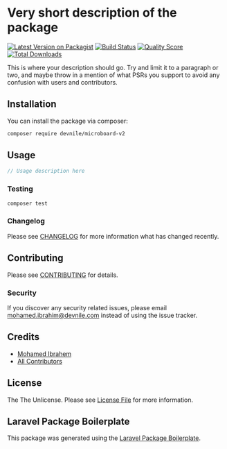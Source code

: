 # Very short description of the package

[![Latest Version on Packagist](https://img.shields.io/packagist/v/devnile/microboard-v2.svg?style=flat-square)](https://packagist.org/packages/devnile/microboard-v2)
[![Build Status](https://img.shields.io/travis/devnile/microboard-v2/master.svg?style=flat-square)](https://travis-ci.org/devnile/microboard-v2)
[![Quality Score](https://img.shields.io/scrutinizer/g/devnile/microboard-v2.svg?style=flat-square)](https://scrutinizer-ci.com/g/devnile/microboard-v2)
[![Total Downloads](https://img.shields.io/packagist/dt/devnile/microboard-v2.svg?style=flat-square)](https://packagist.org/packages/devnile/microboard-v2)

This is where your description should go. Try and limit it to a paragraph or two, and maybe throw in a mention of what PSRs you support to avoid any confusion with users and contributors.

## Installation

You can install the package via composer:

```bash
composer require devnile/microboard-v2
```

## Usage

``` php
// Usage description here
```

### Testing

``` bash
composer test
```

### Changelog

Please see [CHANGELOG](CHANGELOG.md) for more information what has changed recently.

## Contributing

Please see [CONTRIBUTING](CONTRIBUTING.md) for details.

### Security

If you discover any security related issues, please email mohamed.ibrahim@devnile.com instead of using the issue tracker.

## Credits

- [Mohamed Ibrahem](https://github.com/devnile)
- [All Contributors](../../contributors)

## License

The The Unlicense. Please see [License File](LICENSE.md) for more information.

## Laravel Package Boilerplate

This package was generated using the [Laravel Package Boilerplate](https://laravelpackageboilerplate.com).